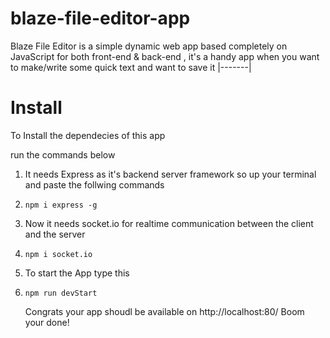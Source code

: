 # blaze-file-editor-app
Blaze File Editor is a simple dynamic web app based completely on JavaScript for both front-end &amp; back-end , it's a handy app when you want to make/write some quick text and want to save it
|-------|

# Install

To Install the dependecies of this app

run the commands below

1. It needs Express as it's backend server framework so up your terminal and paste the follwing commands

2. ```
   npm i express -g
   ```
2. Now it needs socket.io for realtime communication between the client and the server
3. ```
   npm i socket.io
   ```
4. To start the App type this
5. ```
   npm run devStart
   ```
   Congrats your app shoudl be available on http://localhost:80/
   Boom your done!
